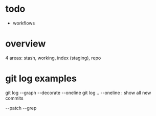 todo
=====
* workflows


overview
==========
4 areas: stash, working, index (staging), repo


git log examples
====================
git log --graph --decorate --oneline
git log <branch1>..<branch2> --oneline : show all new commits


--patch
--grep


